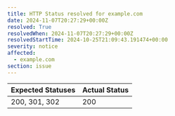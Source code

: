```yaml
---
title: HTTP Status resolved for example.com
date: 2024-11-07T20:27:29+00:00Z
resolved: True
resolvedWhen: 2024-11-07T20:27:29+00:00Z
resolvedStartTime: 2024-10-25T21:09:43.191474+00:00
severity: notice
affected:
  - example.com
section: issue
---
```


| Expected Statuses | Actual Status  |
|-------------------|----------------|
| 200, 301, 302 | 200 |
